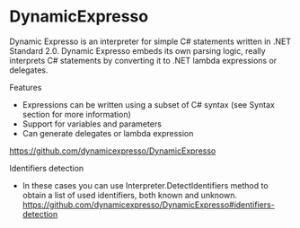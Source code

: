 # DynamicExpresso


Dynamic Expresso is an interpreter for simple C# statements written in .NET Standard 2.0. Dynamic Expresso embeds its own parsing logic, really interprets C# statements by converting it to .NET lambda expressions or delegates.


Features
- Expressions can be written using a subset of C# syntax (see Syntax section for more information)
- Support for variables and parameters
- Can generate delegates or lambda expression


https://github.com/dynamicexpresso/DynamicExpresso


Identifiers detection
- In these cases you can use Interpreter.DetectIdentifiers method to obtain a list of used identifiers, both known and unknown.
https://github.com/dynamicexpresso/DynamicExpresso#identifiers-detection